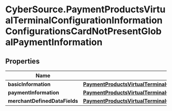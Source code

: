# CyberSource.PaymentProductsVirtualTerminalConfigurationInformationConfigurationsCardNotPresentGlobalPaymentInformation

## Properties
Name | Type | Description | Notes
------------ | ------------- | ------------- | -------------
**basicInformation** | [**PaymentProductsVirtualTerminalConfigurationInformationConfigurationsCardNotPresentGlobalPaymentInformationBasicInformation**](PaymentProductsVirtualTerminalConfigurationInformationConfigurationsCardNotPresentGlobalPaymentInformationBasicInformation.md) |  | [optional] 
**paymentInformation** | [**PaymentProductsVirtualTerminalConfigurationInformationConfigurationsCardNotPresentGlobalPaymentInformationPaymentInformation**](PaymentProductsVirtualTerminalConfigurationInformationConfigurationsCardNotPresentGlobalPaymentInformationPaymentInformation.md) |  | [optional] 
**merchantDefinedDataFields** | [**PaymentProductsVirtualTerminalConfigurationInformationConfigurationsCardNotPresentGlobalPaymentInformationMerchantDefinedDataFields**](PaymentProductsVirtualTerminalConfigurationInformationConfigurationsCardNotPresentGlobalPaymentInformationMerchantDefinedDataFields.md) |  | [optional] 


